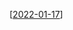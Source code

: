 [[2022-01-17]]

[//begin]: # "Autogenerated link references for markdown compatibility"
[2022-01-17]: 2022-01-17.md "2022-01-17"
[//end]: # "Autogenerated link references"